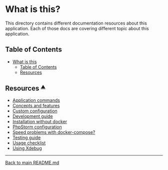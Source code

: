 # What is this?

This directory contains different documentation resources about this
application. Each of those docs are covering different topic about this
application.

## Table of Contents

* [What is this](#what-is-this)
  * [Table of Contents](#table-of-contents)
  * [Resources](#resources-smallsuptable-of-contentssupsmall)

## Resources <small><sup>[▲](#table-of-contents)</sup></small>

* [Application commands](COMMANDS.md)
* [Concepts and features](CONCEPTS_AND_FEATURES.md)
* [Custom configuration](CUSTOM_CONFIGURATION.md)
* [Development guide](DEVELOPMENT.md)
* [Installation without docker](INSTALLATION_WITHOUT_DOCKER.md)
* [PhpStorm configuration](PHPSTORM.md)
* [Speed problems with docker-compose?](SPEED_UP_DOCKER_COMPOSE.md)
* [Testing guide](TESTING.md)
* [Usage checklist](USAGE_CHECKLIST.md)
* [Using Xdebug](XDEBUG.md)

---

[Back to main README.md](../README.md)
